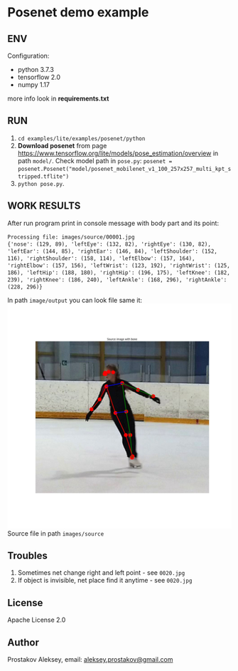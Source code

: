 # Posenet demo example

## ENV
Configuration:
  * python 3.7.3
  * tensorflow 2.0
  * numpy 1.17
  
more info look in **requirements.txt**

## RUN
1. ``cd examples/lite/examples/posenet/python``
2. **Download posenet** from page https://www.tensorflow.org/lite/models/pose_estimation/overview 
in path ``model/``. Check model path in ``pose.py``: 
``posenet = posenet.Posenet("model/posenet_mobilenet_v1_100_257x257_multi_kpt_stripped.tflite")``
3.  ``python pose.py``. 

## WORK RESULTS
After run program print in console message with body part and 
its point:

    Processing file: images/source/00001.jpg
    {'nose': (129, 89), 'leftEye': (132, 82), 'rightEye': (130, 82), 'leftEar': (144, 85), 'rightEar': (146, 84), 'leftShoulder': (152, 116), 'rightShoulder': (158, 114), 'leftElbow': (157, 164), 'rightElbow': (157, 156), 'leftWrist': (123, 192), 'rightWrist': (125, 186), 'leftHip': (188, 180), 'rightHip': (196, 175), 'leftKnee': (182, 239), 'rightKnee': (186, 240), 'leftAnkle': (168, 296), 'rightAnkle': (228, 296)}

In path ``image/output`` you can look file same it: ![example](images/output/00104.jpg)
Source file in path ``images/source``

## Troubles
1. Sometimes net change right and left point - see ``0020.jpg``
2. If object is invisible, net place find it anytime - see ``0020.jpg``

## License
Apache License 2.0

## Author
Prostakov Aleksey, email: aleksey.prostakov@gmail.com
